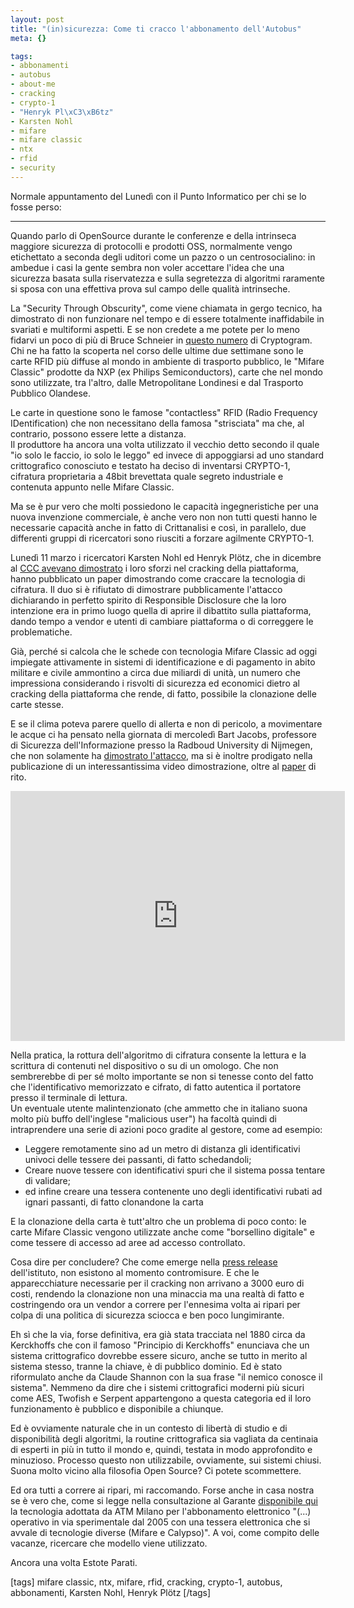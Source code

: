 ```yaml
--- 
layout: post
title: "(in)sicurezza: Come ti cracco l'abbonamento dell'Autobus"
meta: {}

tags: 
- abbonamenti
- autobus
- about-me
- cracking
- crypto-1
- "Henryk Pl\xC3\xB6tz"
- Karsten Nohl
- mifare
- mifare classic
- ntx
- rfid
- security
---
```

Normale appuntamento del Lunedì con il Punto Informatico per chi se lo fosse perso:  
  
---  
  
Quando parlo di OpenSource durante le conferenze e della intrinseca maggiore sicurezza di protocolli e prodotti OSS, normalmente vengo etichettato a seconda degli uditori come un pazzo o un centrosocialino: in ambedue i casi la gente sembra non voler accettare l'idea che una sicurezza basata sulla riservatezza e sulla segretezza di algoritmi raramente si sposa con una effettiva prova sul campo delle qualità intrinseche.  
  
La "Security Through Obscurity", come viene chiamata in gergo tecnico, ha dimostrato di non funzionare nel tempo e di essere totalmente inaffidabile in svariati e multiformi aspetti. E se non credete a me potete per lo meno fidarvi un poco di più di Bruce Schneier in [questo numero][1] di Cryptogram. Chi ne ha fatto la scoperta nel corso delle ultime due settimane sono le carte RFID più diffuse al mondo in ambiente di trasporto pubblico, le "Mifare Classic" prodotte da NXP (ex Philips Semiconductors), carte che nel mondo sono utilizzate, tra l'altro, dalle Metropolitane Londinesi e dal Trasporto Pubblico Olandese.  
  
Le carte in questione sono le famose "contactless" RFID (Radio Frequency IDentification) che non necessitano della famosa "strisciata" ma che, al contrario, possono essere lette a distanza.  
Il produttore ha ancora una volta utilizzato il vecchio detto secondo il quale "io solo le faccio, io solo le leggo" ed invece di appoggiarsi ad uno standard crittografico conosciuto e testato ha deciso di inventarsi CRYPTO-1, cifratura proprietaria a 48bit brevettata quale segreto industriale e contenuta appunto nelle Mifare Classic.  
  
Ma se è pur vero che molti possiedono le capacità ingegneristiche per una nuova invenzione commerciale, è anche vero non non tutti questi hanno le necessarie capacità anche in fatto di Crittanalisi e così, in parallelo, due differenti gruppi di ricercatori sono riusciti a forzare agilmente CRYPTO-1.  
  
Lunedì 11 marzo i ricercatori Karsten Nohl ed Henryk Plötz, che in dicembre al [CCC avevano dimostrato][2] i loro sforzi nel cracking della piattaforma, hanno pubblicato un paper dimostrando come craccare la tecnologia di cifratura. Il duo si è rifiutato di dimostrare pubblicamente l'attacco dichiarando in perfetto spirito di Responsible Disclosure che la loro intenzione era in primo luogo quella di aprire il dibattito sulla piattaforma, dando tempo a vendor e utenti di cambiare piattaforma o di correggere le problematiche.  
  
Già, perché si calcola che le schede con tecnologia Mifare Classic ad oggi impiegate attivamente in sistemi di identificazione e di pagamento in abito militare e civile ammontino a circa due miliardi di unità, un numero che impressiona considerando i risvolti di sicurezza ed economici dietro al cracking della piattaforma che rende, di fatto, possibile la clonazione delle carte stesse.  
  
E se il clima poteva parere quello di allerta e non di pericolo, a movimentare le acque ci ha pensato nella giornata di mercoledì Bart Jacobs, professore di Sicurezza dell'Informazione presso la Radboud University di Nijmegen, che non solamente ha [dimostrato l'attacco][3], ma si è inoltre prodigato nella publicazione di un interessantissima video dimostrazione, oltre al [paper][3] di rito.  
  
<object width="535" height="400"><param name="movie" value="http://www.youtube.com/v/NW3RGbQTLhE&rel=1"></param><param name="wmode" value="transparent"></param><embed src="http://www.youtube.com/v/NW3RGbQTLhE&rel=1" type="application/x-shockwave-flash" wmode="transparent" width="535" height="400"></embed></object>  
  
Nella pratica, la rottura dell'algoritmo di cifratura consente la lettura e la scrittura di contenuti nel dispositivo o su di un omologo. Che non sembrerebbe di per sé molto importante se non si tenesse conto del fatto che l'identificativo memorizzato e cifrato, di fatto autentica il portatore presso il terminale di lettura.  
Un eventuale utente malintenzionato (che ammetto che in italiano suona molto più buffo dell'inglese "malicious user") ha facoltà quindi di intraprendere una serie di azioni poco gradite al gestore, come ad esempio:  
  
* Leggere remotamente sino ad un metro di distanza gli identificativi univoci delle tessere dei passanti, di fatto schedandoli;  
* Creare nuove tessere con identificativi spuri che il sistema possa tentare di validare;  
* ed infine creare una tessera contenente uno degli identificativi rubati ad ignari passanti, di fatto clonandone la carta  
  
E la clonazione della carta è tutt'altro che un problema di poco conto: le carte Mifare Classic vengono utilizzate anche come "borsellino digitale" e come tessere di accesso ad aree ad accesso controllato.  
  
Cosa dire per concludere? Che come emerge nella [press release][4] dell'istituto, non esistono al momento contromisure. E che le apparecchiature necessarie per il cracking non arrivano a 3000 euro di costi, rendendo la clonazione non una minaccia ma una realtà di fatto e costringendo ora un vendor a correre per l'ennesima volta ai ripari per colpa di una politica di sicurezza sciocca e ben poco lungimirante.  
  
Eh sì che la via, forse definitiva, era già stata tracciata nel 1880 circa da Kerckhoffs che con il famoso "Principio di Kerckhoffs" enunciava che un sistema crittografico dovrebbe essere sicuro, anche se tutto in merito al sistema stesso, tranne la chiave, è di pubblico dominio. Ed è stato riformulato anche da Claude Shannon con la sua frase "il nemico conosce il sistema". Nemmeno da dire che i sistemi crittografici moderni più sicuri come AES, Twofish e Serpent appartengono a questa categoria ed il loro funzionamento è pubblico e disponibile a chiunque.  
  
Ed è ovviamente naturale che in un contesto di libertà di studio e di disponibilità degli algoritmi, la routine crittografica sia vagliata da centinaia di esperti in più in tutto il mondo e, quindi, testata in modo approfondito e minuzioso. Processo questo non utilizzabile, ovviamente, sui sistemi chiusi. Suona molto vicino alla filosofia Open Source? Ci potete scommettere.  
  
Ed ora tutti a correre ai ripari, mi raccomando. Forse anche in casa nostra se è vero che, come si legge nella consultazione al Garante [disponibile qui][5] la tecnologia adottata da ATM Milano per l'abbonamento elettronico "(...) operativo in via sperimentale dal 2005 con una tessera elettronica che si avvale di tecnologie diverse (Mifare e Calypso)". A voi, come compito delle vacanze, ricercare che modello viene utilizzato.  
  
Ancora una volta Estote Parati.

[1]: http://www.schneier.com/crypto-gram-0205.html#1
[2]: http://events.ccc.de/congress/2007/Fahrplan/events/2378.en.html
[3]: http://www.ru.nl/ds/research/rfid/
[4]: http://www2.ru.nl/media/pressrelease.pdf
[5]: http://www.garanteprivacy.it/garante/doc.jsp?ID=1339692

[tags] mifare classic, ntx, mifare, rfid, cracking, crypto-1, autobus, abbonamenti, Karsten Nohl, Henryk Plötz [/tags] 
